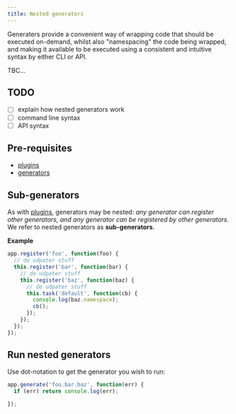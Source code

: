 ```yaml
---
title: Nested generators
---
```


Generaters provide a convenient way of wrapping code that should be executed on-demand, whilst also "namespacing" the code being wrapped, and making it available to be executed using a consistent and intuitive syntax by either CLI or API.


TBC...


## TODO

- [ ] explain how nested generators work
- [ ] command line syntax
- [ ] API syntax

## Pre-requisites

- [plugins](api/plugins.md)
- [generators](generators.md)

## Sub-generators

As with [plugins](api/plugins.md), generators may be nested: _any generator can register other generators, and any generator can be registered by other generators._ We refer to nested generators as **sub-generators**.

**Example**

```js
app.register('foo', function(foo) {
  // do udpater stuff
  this.register('bar', function(bar) {
    // do udpater stuff
    this.register('baz', function(baz) {
      // do udpater stuff
      this.task('default', function(cb) {
        console.log(baz.namespace);
        cb();
      });
    });
  });
});
```

## Run nested generators

Use dot-notation to get the generator you wish to run:

```js
app.generate('foo.bar.baz', function(err) {
  if (err) return console.log(err);

});
```
